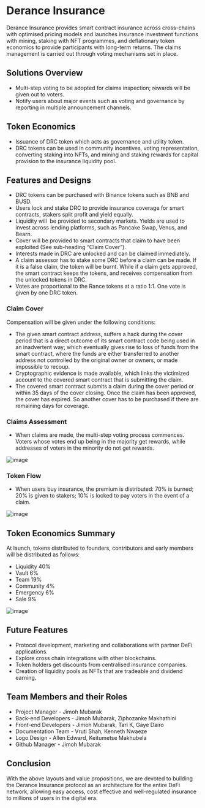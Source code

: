 # Derance Insurance 
Derance Insurance provides smart contract insurance across cross-chains with optimised pricing models and launches insurance investment functions with mining, staking with NFT programmes, and deflationary token economics to provide participants with long-term returns. The claims management is carried out through voting mechanisms set in place.


## Solutions Overview 
- Multi-step voting to be adopted for claims inspection; rewards will be given out to voters. 
- Notify users about major events such as voting and governance by reporting in multiple announcement channels. 

## Token Economics 
- Issuance of DRC token which acts as governance and utility token.
- DRC tokens can be used in community incentives, voting representation, converting staking into NFTs, and mining and staking rewards for capital provision to the insurance liquidity pool.

## Features and Designs 
- DRC tokens can be purchased with Binance tokens such as BNB and BUSD.
- Users lock and stake DRC to provide insurance coverage for smart contracts, stakers split profit and yield equally. 
- Liquidity will  be provided to secondary markets. Yields are used to invest across lending platforms, such as Pancake Swap, Venus, and Bearn.
- Cover will be provided to smart contracts that claim to have been exploited (See sub-heading “Claim Cover”).
- Interests made in DRC are unlocked and can be claimed immediately.
- A claim assessor has to stake some DRC before a claim can be made. If it is a false claim, the token will be burnt. While if a claim gets approved, the smart contract keeps the tokens, and receives compensation from the unlocked tokens in DRC.
- Votes are proportional to the Rance tokens at a ratio 1:1. One vote is given by one DRC token.

### Claim Cover 
Compensation will be given under the following conditions:
- The given smart contract address, suffers a hack during the cover period that is a direct outcome of its smart contract code being used in an inadvertent way; which eventually gives rise to loss of funds from the smart contract, where the funds are either transferred to another address not controlled by the original owner or owners, or made impossible to recoup.
- Cryptographic evidence is made available, which links the victimized account to the covered smart contract that is submitting the claim.
- The covered smart contract submits a claim during the cover period or within 35 days of the cover closing. Once the claim has been approved, the cover has expired. So another cover has to be purchased if there are remaining days for coverage.

### Claims Assessment 
- When claims are made, the multi-step voting process commences. Voters whose votes end up being in the majority get rewards, while addresses of voters in the minority do not get rewards.

![image](https://user-images.githubusercontent.com/78177180/114438532-cae50e80-9bbf-11eb-8374-3153cb484c0c.png)

### Token Flow 
- When users buy insurance, the premium is distributed: 70% is burned; 20% is given to stakers; 10% is locked to pay voters in the event of a claim.

![image](https://user-images.githubusercontent.com/78177180/114438849-33cc8680-9bc0-11eb-9811-727a42950f19.png)

## Token Economics Summary
At launch, tokens distributed to founders, contributors and early members will be distributed as follows:
- Liquidity 40%
- Vault 6%
- Team 19%
- Community 4%
- Emergency 6%
- Sale 9%

![image](https://user-images.githubusercontent.com/78177180/114438993-61b1cb00-9bc0-11eb-9f6f-a961a1cd3a65.png)

## Future Features 
- Protocol development, marketing and collaborations with partner DeFi applications.
- Explore cross chain integrations with other blockchains.
- Token holders get discounts from centralised insurance companies.
- Creation of liquidity pools as NFTs that are tradeable and dividend earning.

## Team Members and their Roles 
- Project Manager - Jimoh Mubarak 
- Back-end Developers - Jimoh Mubarak, Ziphozanke Makhathini 
- Front-end Developers - Jimoh Mubarak, Tari K, Gaye Dairo 
- Documentation Team - Vruti Shah, Kenneth Nwaeze 
- Logo Design - Allen Edward, Keitumetse Makhubela 
- Github Manager - Jimoh Mubarak 

## Conclusion
With the above layouts and value propositions, we are devoted to building the Derance Insurance protocol as an architecture for the entire DeFi network, allowing easy access, cost effective and well-regulated insurance to millions of users in the digital era. 

